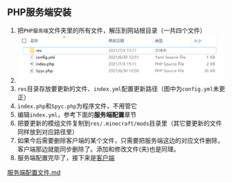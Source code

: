 ## PHP服务端安装

1. 把`PHP服务端`文件夹里的所有文件，解压到网站根目录（一共四个文件）
2. ![php-server-all-files](PHP服务端安装.assets/php-server-all-files.png)
3. `res`目录存放要更新的文件、`index.yml`配置更新路径（图中为`config.yml`未更正）
4. `index.php`和`Spyc.php`为程序文件，不用管它
5. 编辑`index.yml`，参考下面的**服务端配置**章节
6. 把要更新的模组文件复制到`res/.minecraft/mods`目录里（其它要更新的文件同样放到对应路径里）
7. 如果今后需要删除客户端的某个文件，只需要把服务端这边的对应文件删除，客户端那边就能同步删除了。添加和修改文件(夹)也是同理。
8. 服务端配置完毕了，接下来是[客户端](客户端安装教程.md)

[服务端配置文件.md](服务端配置文件.md ':include')

